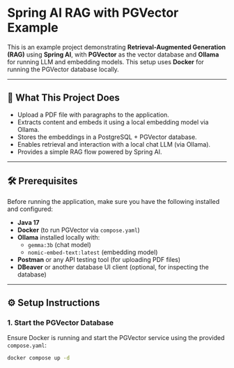 # Spring AI RAG with PGVector Example

This is an example project demonstrating **Retrieval-Augmented Generation (RAG)** using **Spring AI**, with **PGVector** as the vector database and **Ollama** for running LLM and embedding models. This setup uses **Docker** for running the PGVector database locally.

---

## 🧠 What This Project Does

- Upload a PDF file with paragraphs to the application.
- Extracts content and embeds it using a local embedding model via Ollama.
- Stores the embeddings in a PostgreSQL + PGVector database.
- Enables retrieval and interaction with a local chat LLM (via Ollama).
- Provides a simple RAG flow powered by Spring AI.

---

## 🛠 Prerequisites

Before running the application, make sure you have the following installed and configured:

- **Java 17**
- **Docker** (to run PGVector via `compose.yaml`)
- **Ollama** installed locally with:
    - `gemma:3b` (chat model)
    - `nomic-embed-text:latest` (embedding model)
- **Postman** or any API testing tool (for uploading PDF files)
- **DBeaver** or another database UI client (optional, for inspecting the database)

---

## ⚙️ Setup Instructions

### 1. Start the PGVector Database

Ensure Docker is running and start the PGVector service using the provided `compose.yaml`:

```bash
docker compose up -d
